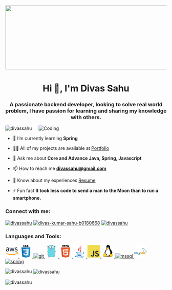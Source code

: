 <img width="1200" height="200" src="https://static.vecteezy.com/system/resources/previews/002/949/141/non_2x/programming-code-coding-or-hacker-background-vector.jpg">
<h1 align="center">Hi 👋, I'm Divas Sahu</h1>
<h3 align="center">A passionate backend developer, looking to solve real world problem, I have passion for learning and sharing my knowledge with others.</h3>
<img align="right" alt="Coding" width="400" src="https://c.tenor.com/qJ5evVs-_uUAAAAC/coding.gif">

<p align="left"> <img src="https://komarev.com/ghpvc/?username=divassahu&label=Profile%20views&color=0e75b6&style=flat" alt="divassahu" /> </p>

- 🌱 I’m currently learning **Spring**

- 👨‍💻 All of my projects are available at [Portfolio](https://divassahu.github.io/)

- 💬 Ask me about **Core and Advance Java, Spring, Javascript**

- 📫 How to reach me **divassahu@gmail.com**

- 📄 Know about my experiences [Resume](https://github.com/divassahu/Divas_Sahu_resume/raw/main/Divas_Sahu_Resume.pdf)

- ⚡ Fun fact **It took less code to send a man to the Moon than to run a smartphone.**

<h3 align="left">Connect with me:</h3>
<p align="left">
<a href="https://twitter.com/divassahu" target="blank"><img align="center" src="https://raw.githubusercontent.com/rahuldkjain/github-profile-readme-generator/master/src/images/icons/Social/twitter.svg" alt="divassahu" height="30" width="40" /></a>
<a href="https://linkedin.com/in/divas-kumar-sahu-b0180668" target="blank"><img align="center" src="https://raw.githubusercontent.com/rahuldkjain/github-profile-readme-generator/master/src/images/icons/Social/linked-in-alt.svg" alt="divas-kumar-sahu-b0180668" height="30" width="40" /></a>
<a href="https://auth.geeksforgeeks.org/user/divassahu" target="blank"><img align="center" src="https://raw.githubusercontent.com/rahuldkjain/github-profile-readme-generator/master/src/images/icons/Social/geeks-for-geeks.svg" alt="divassahu" height="30" width="40" /></a>
</p>

<h3 align="left">Languages and Tools:</h3>
<p align="left"> <a href="https://aws.amazon.com" target="_blank" rel="noreferrer"> <img src="https://raw.githubusercontent.com/devicons/devicon/master/icons/amazonwebservices/amazonwebservices-original-wordmark.svg" alt="aws" width="40" height="40"/> </a> <a href="https://www.w3schools.com/css/" target="_blank" rel="noreferrer"> <img src="https://raw.githubusercontent.com/devicons/devicon/master/icons/css3/css3-original-wordmark.svg" alt="css3" width="40" height="40"/> </a> <a href="https://git-scm.com/" target="_blank" rel="noreferrer"> <img src="https://www.vectorlogo.zone/logos/git-scm/git-scm-icon.svg" alt="git" width="40" height="40"/> </a> <a href="https://golang.org" target="_blank" rel="noreferrer"> <img src="https://raw.githubusercontent.com/devicons/devicon/master/icons/go/go-original.svg" alt="go" width="40" height="40"/> </a> <a href="https://www.w3.org/html/" target="_blank" rel="noreferrer"> <img src="https://raw.githubusercontent.com/devicons/devicon/master/icons/html5/html5-original-wordmark.svg" alt="html5" width="40" height="40"/> </a> <a href="https://www.java.com" target="_blank" rel="noreferrer"> <img src="https://raw.githubusercontent.com/devicons/devicon/master/icons/java/java-original.svg" alt="java" width="40" height="40"/> </a> <a href="https://developer.mozilla.org/en-US/docs/Web/JavaScript" target="_blank" rel="noreferrer"> <img src="https://raw.githubusercontent.com/devicons/devicon/master/icons/javascript/javascript-original.svg" alt="javascript" width="40" height="40"/> </a> <a href="https://www.linux.org/" target="_blank" rel="noreferrer"> <img src="https://raw.githubusercontent.com/devicons/devicon/master/icons/linux/linux-original.svg" alt="linux" width="40" height="40"/> </a> <a href="https://www.microsoft.com/en-us/sql-server" target="_blank" rel="noreferrer"> <img src="https://www.svgrepo.com/show/303229/microsoft-sql-server-logo.svg" alt="mssql" width="40" height="40"/> </a> <a href="https://www.mysql.com/" target="_blank" rel="noreferrer"> <img src="https://raw.githubusercontent.com/devicons/devicon/master/icons/mysql/mysql-original-wordmark.svg" alt="mysql" width="40" height="40"/> </a> <a href="https://spring.io/" target="_blank" rel="noreferrer"> <img src="https://www.vectorlogo.zone/logos/springio/springio-icon.svg" alt="spring" width="40" height="40"/> </a> </p>

<p><img align="left" src="https://github-readme-stats.vercel.app/api/top-langs?username=divassahu&show_icons=true&locale=en&layout=compact" alt="divassahu" /></p>

<p>&nbsp;<img align="center" src="https://github-readme-stats.vercel.app/api?username=divassahu&show_icons=true&locale=en" alt="divassahu" /></p>

<p><img align="center" src="https://github-readme-streak-stats.herokuapp.com/?user=divassahu&" alt="divassahu" /></p>
